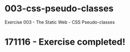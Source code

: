 # 003-css-pseudo-classes
Exercise 003 - The Static Web - CSS Pseudo-classes

# 171116 - Exercise completed!
